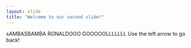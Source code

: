 ```yaml
---
layout: slide
title: "Welcome to our second slide!"
---
```

sAMBASBAMBA RONALDOOO GOOOOOLLLLLLL
Use the left arrow to go back!